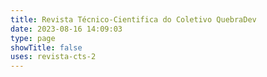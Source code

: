 ```yaml
---
title: Revista Técnico-Cientifica do Coletivo QuebraDev
date: 2023-08-16 14:09:03
type: page
showTitle: false
uses: revista-cts-2
---
```

